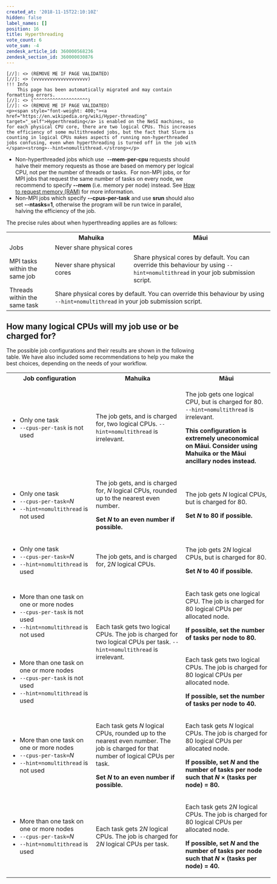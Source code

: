 ```yaml
---
created_at: '2018-11-15T22:10:10Z'
hidden: false
label_names: []
position: 16
title: Hyperthreading
vote_count: 6
vote_sum: -4
zendesk_article_id: 360000568236
zendesk_section_id: 360000030876
---
```



    [//]: <> (REMOVE ME IF PAGE VALIDATED)
    [//]: <> (vvvvvvvvvvvvvvvvvvvv)
    !!! Info
        This page has been automatically migrated and may contain formatting errors.
    [//]: <> (^^^^^^^^^^^^^^^^^^^^)
    [//]: <> (REMOVE ME IF PAGE VALIDATED)
    <p><span style="font-weight: 400;"><a href="https://en.wikipedia.org/wiki/Hyper-threading" target="_self">Hyperthreading</a> is enabled on the NeSI machines, so for each physical CPU core, there are two logical CPUs. This increases the efficiency of some multithreaded jobs, but the fact that Slurm is counting in logical CPUs makes aspects of running non-hyperthreaded jobs confusing, even when hyperthreading is turned off in the job with </span><strong>--hint=nomultithread.</strong></p>
<ul>
<li style="font-weight: 400;">
<span style="font-weight: 400;">Non-hyperthreaded jobs which use  </span><strong>--mem-per-cpu</strong><span style="font-weight: 400;"> requests should halve their memory requests as those are based on memory per logical CPU, not per the number of threads or tasks.  For non-MPI jobs, or for MPI jobs that request the same number of tasks on every node, we recommend to specify <strong>--mem</strong> (i.e. memory per node) instead. See <a href="https://support.nesi.org.nz/hc/en-gb/articles/360001108756" target="_self">How to request memory (RAM)</a> for more information.</span>
</li>
<li style="font-weight: 400;">
<span style="font-weight: 400;">Non-MPI jobs which specify </span><strong>--cpus-per-task</strong><span style="font-weight: 400;"> and use </span><strong>srun </strong><span style="font-weight: 400;">should also set </span><strong>--ntasks=1</strong><span style="font-weight: 400;">, otherwise the program will be run twice in parallel, halving the efficiency of the job.</span>
</li>
</ul>
<p><span style="font-weight: 400;">The precise rules about when hyperthreading applies are as follows:</span></p>
<table style="width: 697px;">
<tbody>
<tr>
<th style="width: 109px;"> </th>
<th class="wysiwyg-text-align-center" style="width: 205px;">Mahuika</th>
<th class="wysiwyg-text-align-center" style="width: 376px;">Māui</th>
</tr>
<tr>
<td style="width: 109px;">Jobs</td>
<td class="wysiwyg-text-align-center" style="width: 581px;" colspan="2">Never share physical cores</td>
</tr>
<tr>
<td style="width: 109px;">MPI tasks within the same job</td>
<td class="wysiwyg-text-align-center" style="width: 205px;">Never share physical cores</td>
<td class="wysiwyg-text-align-center" style="width: 376px;">Share physical cores by default. You can override this behaviour by using <code>--hint=nomultithread</code> in your job submission script.</td>
</tr>
<tr>
<td style="width: 109px;">Threads within the same task</td>
<td class="wysiwyg-text-align-center" style="width: 581px;" colspan="2">Share physical cores by default. You can override this behaviour by using<br> <code>--hint=nomultithread</code> in your job submission script.</td>
</tr>
</tbody>
</table>
<h2>How many logical CPUs will my job use or be charged for?</h2>
<p>The possible job configurations and their results are shown in the following table. We have also included some recommendations to help you make the best choices, depending on the needs of your workflow.</p>
<table style="width: 697px;">
<tbody>
<tr>
<th class="wysiwyg-text-align-center" style="width: 221px;">Job configuration</th>
<th class="wysiwyg-text-align-center" style="width: 237px;">Mahuika</th>
<th class="wysiwyg-text-align-center" style="width: 232px;">Māui</th>
</tr>
<tr>
<td style="width: 221px;">
<ul>
<li>Only one task</li>
<li>
<code>--cpus-per-task</code> is not used</li>
</ul>
</td>
<td class="wysiwyg-text-align-center" style="width: 237px;">The job gets, and is charged for, two logical CPUs. <code>--hint=nomultithread</code> is irrelevant.</td>
<td class="wysiwyg-text-align-center" style="width: 232px;">
<p>The job gets one logical CPU, but is charged for 80.<br> <code>--hint=nomultithread</code> is irrelevant.</p>
<p><span class="wysiwyg-color-red"><strong>This configuration is extremely uneconomical on Māui. Consider using Mahuika or the Māui ancillary nodes instead.</strong></span></p>
</td>
</tr>
<tr>
<td style="width: 221px;">
<ul>
<li>Only one task</li>
<li>
<code>--cpus-per-task=</code><em>N</em>
</li>
<li>
<code>--hint=nomultithread</code> is not used</li>
</ul>
</td>
<td class="wysiwyg-text-align-center" style="width: 237px;">
<p>The job gets, and is charged for, <em>N</em> logical CPUs, rounded up to the nearest even number.</p>
<p><strong>Set <em>N</em> to an even number if possible.</strong></p>
</td>
<td class="wysiwyg-text-align-center" style="width: 232px;">
<p>The job gets <em>N</em> logical CPUs, but is charged for 80.</p>
<p><strong>Set <em>N</em> to 80 if possible.</strong></p>
</td>
</tr>
<tr>
<td style="width: 221px;">
<ul>
<li>Only one task</li>
<li>
<code>--cpus-per-task=</code><em>N</em>
</li>
<li>
<code>--hint=nomultithread</code> is used</li>
</ul>
</td>
<td class="wysiwyg-text-align-center" style="width: 237px;">The job gets, and is charged for, 2<em>N</em> logical CPUs.</td>
<td class="wysiwyg-text-align-center" style="width: 232px;">
<p>The job gets 2<em>N</em> logical CPUs, but is charged for 80.</p>
<p><strong>Set <em>N</em> to 40 if possible.</strong></p>
</td>
</tr>
<tr>
<td style="width: 221px;">
<ul>
<li>More than one task on one or more nodes</li>
<li>
<code>--cpus-per-task</code> is not used</li>
<li>
<code>--hint=nomultithread</code> is not used</li>
</ul>
</td>
<td class="wysiwyg-text-align-center" style="width: 237px;" rowspan="2">
<p>Each task gets two logical CPUs. The job is charged for two logical CPUs per task. <code>--hint=nomultithread</code> is irrelevant.</p>
<p> </p>
</td>
<td class="wysiwyg-text-align-center" style="width: 232px;">
<p>Each task gets one logical CPU. The job is charged for 80 logical CPUs per allocated node.</p>
<p><strong>If possible, set the number of tasks per node to 80.</strong></p>
</td>
</tr>
<tr>
<td style="width: 221px;">
<ul>
<li>More than one task on one or more nodes</li>
<li>
<code>--cpus-per-task</code> is not used</li>
<li>
<code>--hint=nomultithread</code> is used</li>
</ul>
</td>
<td class="wysiwyg-text-align-center" style="width: 232px;">
<p>Each task gets two logical CPUs. The job is charged for 80 logical CPUs per allocated node.</p>
<p><strong>If possible, set the number of tasks per node to 40.</strong> </p>
</td>
</tr>
<tr>
<td style="width: 221px;">
<ul>
<li>More than one task on one or more nodes</li>
<li>
<code>--cpus-per-task=</code><em>N</em>
</li>
<li>
<code>--hint=nomultithread</code> is not used</li>
</ul>
</td>
<td class="wysiwyg-text-align-center" style="width: 237px;">
<p>Each task gets <em>N</em> logical CPUs, rounded up to the nearest even number. The job is charged for that number of logical CPUs per task.</p>
<p><strong>Set <em>N</em> to an even number if possible.</strong></p>
</td>
<td class="wysiwyg-text-align-center" style="width: 232px;">
<p>Each task gets <em>N</em> logical CPUs. The job is charged for 80 logical CPUs per allocated node.</p>
<p><strong>If possible, set <em>N</em> and the number of tasks per node such that <em>N</em> × (tasks per node) = 80.</strong></p>
</td>
</tr>
<tr>
<td style="width: 221px;">
<ul>
<li>More than one task on one or more nodes</li>
<li>
<code>--cpus-per-task=</code><em>N</em>
</li>
<li>
<code>--hint=nomultithread</code> is used</li>
</ul>
</td>
<td class="wysiwyg-text-align-center" style="width: 237px;">Each task gets 2<em>N</em> logical CPUs. The job is charged for 2<em>N</em> logical CPUs per task.</td>
<td class="wysiwyg-text-align-center" style="width: 232px;">
<p>Each task gets 2<em>N</em> logical CPUs. The job is charged for 80 logical CPUs per allocated node.</p>
<p><strong>If possible, set <em>N</em> and the number of tasks per node such that <em>N</em> × (tasks per node) = 40.</strong></p>
</td>
</tr>
</tbody>
</table>
<p> </p>